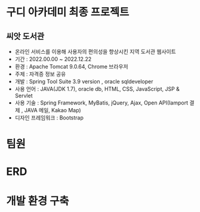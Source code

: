 # 구디 아카데미 최종 프로젝트
## 씨앗 도서관
* 온라인 서비스를 이용해 사용자의 편의성을 향상시킨 지역 도서관 웹사이트
* 기간 : 2022.00.00 ~ 2022.12.22
* 환경 : Apache Tomcat 9.0.64, Chrome 브라우저
* 주제 : 자격증 정보 공유
* 개발 : Spring Tool Suite 3.9 version , oracle sqldeveloper
* 사용 언어 : JAVA(JDK 1.7), oracle db, HTML, CSS, JavaScript, JSP & Servlet
* 사용 기술 : Spring Framework, MyBatis, jQuery, Ajax, Open API(Iamport 결제 , JAVA 메일, Kakao Map)
* 디자인 프레임워크 : Bootstrap
# 팀원
# ERD
# 개발 환경 구축
